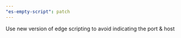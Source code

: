 ```yaml
---
"es-empty-script": patch
---
```


Use new version of edge scripting to avoid indicating the port & host
